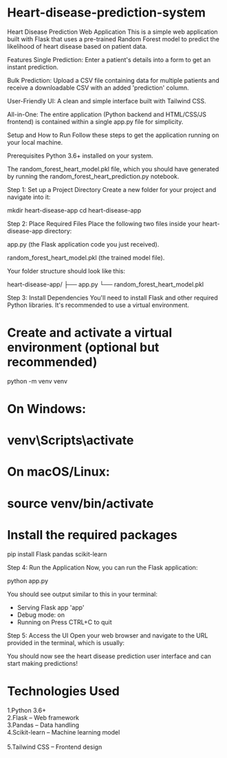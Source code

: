 # Heart-disease-prediction-system
Heart Disease Prediction Web Application
This is a simple web application built with Flask that uses a pre-trained Random Forest model to predict the likelihood of heart disease based on patient data.

Features
Single Prediction: Enter a patient's details into a form to get an instant prediction.

Bulk Prediction: Upload a CSV file containing data for multiple patients and receive a downloadable CSV with an added 'prediction' column.

User-Friendly UI: A clean and simple interface built with Tailwind CSS.

All-in-One: The entire application (Python backend and HTML/CSS/JS frontend) is contained within a single app.py file for simplicity.

Setup and How to Run
Follow these steps to get the application running on your local machine.

Prerequisites
Python 3.6+ installed on your system.

The random_forest_heart_model.pkl file, which you should have generated by running the random_forest_heart_prediction.py notebook.

Step 1: Set up a Project Directory
Create a new folder for your project and navigate into it:

mkdir heart-disease-app
cd heart-disease-app

Step 2: Place Required Files
Place the following two files inside your heart-disease-app directory:

app.py (the Flask application code you just received).

random_forest_heart_model.pkl (the trained model file).

Your folder structure should look like this:

heart-disease-app/
├── app.py
└── random_forest_heart_model.pkl

Step 3: Install Dependencies
You'll need to install Flask and other required Python libraries. It's recommended to use a virtual environment.

# Create and activate a virtual environment (optional but recommended)
python -m venv venv
# On Windows:
# venv\Scripts\activate
# On macOS/Linux:
# source venv/bin/activate

# Install the required packages
pip install Flask pandas scikit-learn

Step 4: Run the Application
Now, you can run the Flask application:

python app.py

You should see output similar to this in your terminal:

 * Serving Flask app 'app'
 * Debug mode: on
 * Running on <URL>
Press CTRL+C to quit

Step 5: Access the UI
Open your web browser and navigate to the URL provided in the terminal, which is usually:
<Url>

You should now see the heart disease prediction user interface and can start making predictions!
# Technologies Used
1.Python 3.6+
<br>
2.Flask – Web framework
<br>
3.Pandas – Data handling
<br>
4.Scikit-learn – Machine learning model
<br>
<br>
5.Tailwind CSS – Frontend design
